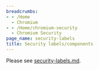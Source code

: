 ```yaml
---
breadcrumbs:
- - /Home
  - Chromium
- - /Home/chromium-security
  - Chromium Security
page_name: security-labels
title: Security labels/components
---
```


Please see
[security-labels.md](https://chromium.googlesource.com/chromium/src/+/HEAD/docs/security/security-labels.md).
